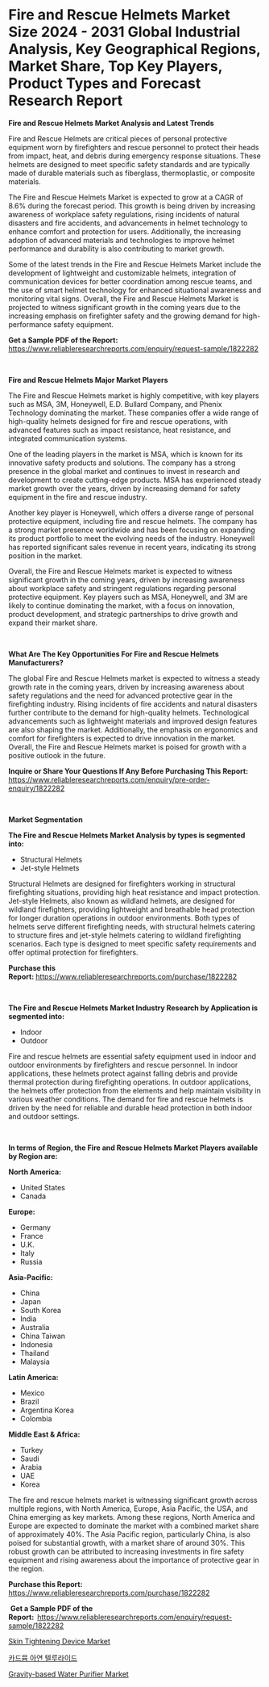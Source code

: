 <p><h1>Fire and Rescue Helmets Market Size 2024 - 2031 Global Industrial Analysis, Key Geographical Regions, Market Share, Top Key Players, Product Types and Forecast Research Report</h1></p><p><strong>Fire and Rescue Helmets Market Analysis and Latest Trends</strong></p>
<p><p>Fire and Rescue Helmets are critical pieces of personal protective equipment worn by firefighters and rescue personnel to protect their heads from impact, heat, and debris during emergency response situations. These helmets are designed to meet specific safety standards and are typically made of durable materials such as fiberglass, thermoplastic, or composite materials.</p><p>The Fire and Rescue Helmets Market is expected to grow at a CAGR of 8.6% during the forecast period. This growth is being driven by increasing awareness of workplace safety regulations, rising incidents of natural disasters and fire accidents, and advancements in helmet technology to enhance comfort and protection for users. Additionally, the increasing adoption of advanced materials and technologies to improve helmet performance and durability is also contributing to market growth.</p><p>Some of the latest trends in the Fire and Rescue Helmets Market include the development of lightweight and customizable helmets, integration of communication devices for better coordination among rescue teams, and the use of smart helmet technology for enhanced situational awareness and monitoring vital signs. Overall, the Fire and Rescue Helmets Market is projected to witness significant growth in the coming years due to the increasing emphasis on firefighter safety and the growing demand for high-performance safety equipment.</p></p>
<p><strong>Get a Sample PDF of the Report:&nbsp;</strong> <a href="https://www.reliableresearchreports.com/enquiry/request-sample/1822282">https://www.reliableresearchreports.com/enquiry/request-sample/1822282</a></p>
<p>&nbsp;</p>
<p><strong>Fire and Rescue Helmets Major Market Players</strong></p>
<p><p>The Fire and Rescue Helmets market is highly competitive, with key players such as MSA, 3M, Honeywell, E.D. Bullard Company, and Phenix Technology dominating the market. These companies offer a wide range of high-quality helmets designed for fire and rescue operations, with advanced features such as impact resistance, heat resistance, and integrated communication systems.</p><p>One of the leading players in the market is MSA, which is known for its innovative safety products and solutions. The company has a strong presence in the global market and continues to invest in research and development to create cutting-edge products. MSA has experienced steady market growth over the years, driven by increasing demand for safety equipment in the fire and rescue industry.</p><p>Another key player is Honeywell, which offers a diverse range of personal protective equipment, including fire and rescue helmets. The company has a strong market presence worldwide and has been focusing on expanding its product portfolio to meet the evolving needs of the industry. Honeywell has reported significant sales revenue in recent years, indicating its strong position in the market.</p><p>Overall, the Fire and Rescue Helmets market is expected to witness significant growth in the coming years, driven by increasing awareness about workplace safety and stringent regulations regarding personal protective equipment. Key players such as MSA, Honeywell, and 3M are likely to continue dominating the market, with a focus on innovation, product development, and strategic partnerships to drive growth and expand their market share.</p></p>
<p>&nbsp;</p>
<p><strong>What Are The Key Opportunities For Fire and Rescue Helmets Manufacturers?</strong></p>
<p><p>The global Fire and Rescue Helmets market is expected to witness a steady growth rate in the coming years, driven by increasing awareness about safety regulations and the need for advanced protective gear in the firefighting industry. Rising incidents of fire accidents and natural disasters further contribute to the demand for high-quality helmets. Technological advancements such as lightweight materials and improved design features are also shaping the market. Additionally, the emphasis on ergonomics and comfort for firefighters is expected to drive innovation in the market. Overall, the Fire and Rescue Helmets market is poised for growth with a positive outlook in the future.</p></p>
<p><strong>Inquire or Share Your Questions If Any Before Purchasing This Report:</strong> <a href="https://www.reliableresearchreports.com/enquiry/pre-order-enquiry/1822282">https://www.reliableresearchreports.com/enquiry/pre-order-enquiry/1822282</a></p>
<p>&nbsp;</p>
<p><strong>Market Segmentation</strong></p>
<p><strong>The Fire and Rescue Helmets Market Analysis by types is segmented into:</strong></p>
<p><ul><li>Structural Helmets</li><li>Jet-style Helmets</li></ul></p>
<p><p>Structural Helmets are designed for firefighters working in structural firefighting situations, providing high heat resistance and impact protection. Jet-style Helmets, also known as wildland helmets, are designed for wildland firefighters, providing lightweight and breathable head protection for longer duration operations in outdoor environments. Both types of helmets serve different firefighting needs, with structural helmets catering to structure fires and jet-style helmets catering to wildland firefighting scenarios. Each type is designed to meet specific safety requirements and offer optimal protection for firefighters.</p></p>
<p><strong>Purchase this Report:&nbsp;</strong><a href="https://www.reliableresearchreports.com/purchase/1822282">https://www.reliableresearchreports.com/purchase/1822282</a></p>
<p>&nbsp;</p>
<p><strong>The Fire and Rescue Helmets Market Industry Research by Application is segmented into:</strong></p>
<p><ul><li>Indoor</li><li>Outdoor</li></ul></p>
<p><p>Fire and rescue helmets are essential safety equipment used in indoor and outdoor environments by firefighters and rescue personnel. In indoor applications, these helmets protect against falling debris and provide thermal protection during firefighting operations. In outdoor applications, the helmets offer protection from the elements and help maintain visibility in various weather conditions. The demand for fire and rescue helmets is driven by the need for reliable and durable head protection in both indoor and outdoor settings.</p></p>
<p>&nbsp;</p>
<p><strong>In terms of Region, the Fire and Rescue Helmets Market Players available by Region are:</strong></p>
<p>
    <p> <strong> North America: </strong>
        <ul>
            <li>United States</li>
            <li>Canada</li>
        </ul>
        </p> 
    <p> <strong> Europe: </strong>
        <ul>
            <li>Germany</li>
            <li>France</li>
            <li>U.K.</li>
            <li>Italy</li>
            <li>Russia</li>
        </ul>
        </p> 
    <p> <strong> Asia-Pacific: </strong>
        <ul>
            <li>China</li>
            <li>Japan</li>
            <li>South Korea</li>
            <li>India</li>
            <li>Australia</li>
            <li>China Taiwan</li>
            <li>Indonesia</li>
            <li>Thailand</li>
            <li>Malaysia</li>
        </ul>
        </p> 
    <p> <strong> Latin America: </strong>
        <ul>
            <li>Mexico</li>
            <li>Brazil</li>
            <li>Argentina Korea</li>
            <li>Colombia</li>
        </ul>
        </p> 
    <p> <strong> Middle East & Africa: </strong>
        <ul>
            <li>Turkey</li>
            <li>Saudi</li>
            <li>Arabia</li>
            <li>UAE</li>
            <li>Korea</li>
        </ul>
    </p>
    </p>
<p><p>The fire and rescue helmets market is witnessing significant growth across multiple regions, with North America, Europe, Asia Pacific, the USA, and China emerging as key markets. Among these regions, North America and Europe are expected to dominate the market with a combined market share of approximately 40%. The Asia Pacific region, particularly China, is also poised for substantial growth, with a market share of around 30%. This robust growth can be attributed to increasing investments in fire safety equipment and rising awareness about the importance of protective gear in the region.</p></p>
<p><strong>Purchase this Report: </strong><a href="https://www.reliableresearchreports.com/purchase/1822282">https://www.reliableresearchreports.com/purchase/1822282</a></p>
<p>&nbsp;<strong>Get a Sample PDF of the Report:&nbsp;&nbsp;</strong><a href="https://www.reliableresearchreports.com/enquiry/request-sample/1822282">https://www.reliableresearchreports.com/enquiry/request-sample/1822282</a></p>
<p><strong></strong></p>
<p><p><a href="https://github.com/Krish2023na/Market-Research-Report-List-3/blob/main/skin-tightening-device-market.md">Skin Tightening Device Market</a></p><p><a href="https://github.com/oajzkywllm460/Market-Research-Report-List-1/blob/main/57946233621.md">카드뮴 아연 텔루라이드</a></p><p><a href="https://github.com/RickHolmes3/Market-Research-Report-List-4/blob/main/gravity-based-water-purifier-market.md">Gravity-based Water Purifier Market</a></p></p>